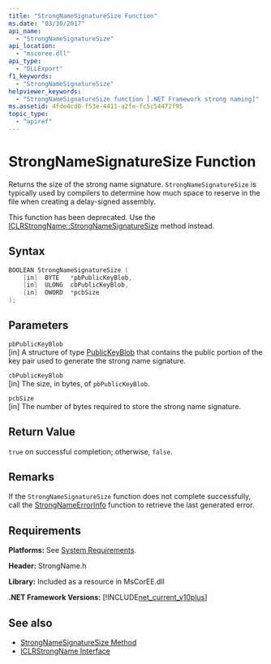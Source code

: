 ```yaml
---
title: "StrongNameSignatureSize Function"
ms.date: "03/30/2017"
api_name: 
  - "StrongNameSignatureSize"
api_location: 
  - "mscoree.dll"
api_type: 
  - "DLLExport"
f1_keywords: 
  - "StrongNameSignatureSize"
helpviewer_keywords: 
  - "StrongNameSignatureSize function [.NET Framework strong naming]"
ms.assetid: 4fde4cd0-f53e-4411-a2fe-fc5c54472f95
topic_type: 
  - "apiref"
---
```

# StrongNameSignatureSize Function
Returns the size of the strong name signature. `StrongNameSignatureSize` is typically used by compilers to determine how much space to reserve in the file when creating a delay-signed assembly.  
  
 This function has been deprecated. Use the [ICLRStrongName::StrongNameSignatureSize](../hosting/iclrstrongname-strongnamesignaturesize-method.md) method instead.  
  
## Syntax  
  
```cpp  
BOOLEAN StrongNameSignatureSize (
    [in]  BYTE   *pbPublicKeyBlob,  
    [in]  ULONG  cbPublicKeyBlob,
    [in]  DWORD  *pcbSize  
);
```  
  
## Parameters  
 `pbPublicKeyBlob`  
 [in] A structure of type [PublicKeyBlob](publickeyblob-structure.md) that contains the public portion of the key pair used to generate the strong name signature.  
  
 `cbPublicKeyBlob`  
 [in] The size, in bytes, of `pbPublicKeyBlob`.  
  
 `pcbSize`  
 [in] The number of bytes required to store the strong name signature.  
  
## Return Value  
 `true` on successful completion; otherwise, `false`.  
  
## Remarks  
 If the `StrongNameSignatureSize` function does not complete successfully, call the [StrongNameErrorInfo](strongnameerrorinfo-function.md) function to retrieve the last generated error.  
  
## Requirements  
 **Platforms:** See [System Requirements](../../get-started/system-requirements.md).  
  
 **Header:** StrongName.h  
  
 **Library:** Included as a resource in MsCorEE.dll  
  
 **.NET Framework Versions:** [!INCLUDE[net_current_v10plus](../../../../includes/net-current-v10plus-md.md)]  
  
## See also

- [StrongNameSignatureSize Method](../hosting/iclrstrongname-strongnamesignaturesize-method.md)
- [ICLRStrongName Interface](../hosting/iclrstrongname-interface.md)
